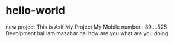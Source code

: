 # hello-world
new project
This is Asif
My Project
My Mobile number : 89....525
Devolpment
hai 
iam mazahar
hai 
how are you
what are you doing
